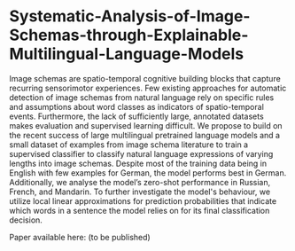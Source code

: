 # Systematic-Analysis-of-Image-Schemas-through-Explainable-Multilingual-Language-Models

Image schemas are spatio-temporal cognitive building blocks that capture recurring sensorimotor experiences. Few existing approaches for automatic detection of image schemas from natural language rely on specific rules and assumptions about word classes as indicators of spatio-temporal events. Furthermore, the lack of sufficiently large, annotated datasets makes evaluation and supervised learning difficult. We propose to build on the recent success of large multilingual pretrained language models and a small dataset of examples from image schema literature to train a supervised classifier to classify natural language expressions of varying lengths into image schemas. Despite most of the training data being in English with few examples for German, the model performs best in German. Additionally, we analyse the model’s zero-shot performance in Russian, French, and Mandarin. To further investigate the model's behaviour, we utilize local linear approximations for prediction probabilities that indicate which words in a sentence the model relies on for its final classification decision.

Paper available here: (to be published)
